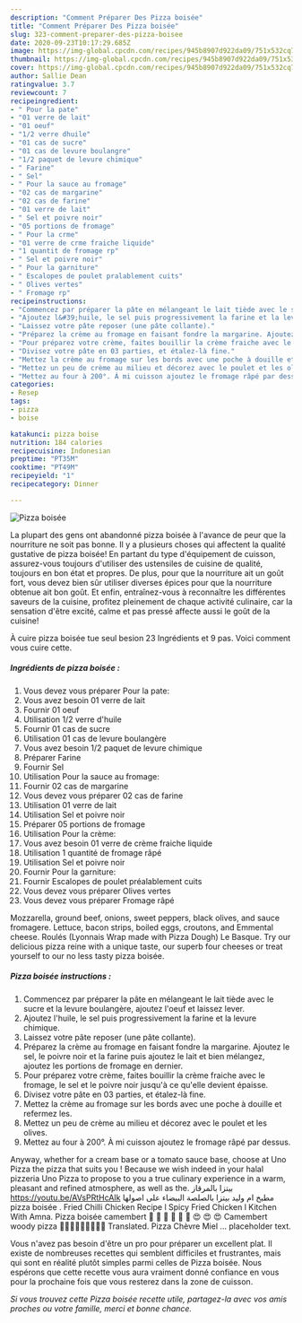 ```yaml
---
description: "Comment Préparer Des Pizza boisée"
title: "Comment Préparer Des Pizza boisée"
slug: 323-comment-preparer-des-pizza-boisee
date: 2020-09-23T10:17:29.685Z
image: https://img-global.cpcdn.com/recipes/945b8907d922da09/751x532cq70/pizza-boisee-photo-principale-de-la-recette.jpg
thumbnail: https://img-global.cpcdn.com/recipes/945b8907d922da09/751x532cq70/pizza-boisee-photo-principale-de-la-recette.jpg
cover: https://img-global.cpcdn.com/recipes/945b8907d922da09/751x532cq70/pizza-boisee-photo-principale-de-la-recette.jpg
author: Sallie Dean
ratingvalue: 3.7
reviewcount: 7
recipeingredient:
- " Pour la pate"
- "01 verre de lait"
- "01 oeuf"
- "1/2 verre dhuile"
- "01 cas de sucre"
- "01 cas de levure boulangre"
- "1/2 paquet de levure chimique"
- " Farine"
- " Sel"
- " Pour la sauce au fromage"
- "02 cas de margarine"
- "02 cas de farine"
- "01 verre de lait"
- " Sel et poivre noir"
- "05 portions de fromage"
- " Pour la crme"
- "01 verre de crme fraiche liquide"
- "1 quantit de fromage rp"
- " Sel et poivre noir"
- " Pour la garniture"
- " Escalopes de poulet pralablement cuits"
- " Olives vertes"
- " Fromage rp"
recipeinstructions:
- "Commencez par préparer la pâte en mélangeant le lait tiède avec le sucre et la levure boulangère, ajoutez l&#39;oeuf et laissez lever."
- "Ajoutez l&#39;huile, le sel puis progressivement la farine et la levure chimique."
- "Laissez votre pâte reposer (une pâte collante)."
- "Préparez la crème au fromage en faisant fondre la margarine. Ajoutez le sel, le poivre noir et la farine puis ajoutez le lait et bien mélangez, ajoutez les portions de fromage en dernier."
- "Pour préparez votre crème, faites bouillir la crème fraiche avec le fromage, le sel et le poivre noir jusqu&#39;à ce qu&#39;elle devient épaisse."
- "Divisez votre pâte en 03 parties, et étalez-là fine."
- "Mettez la crème au fromage sur les bords avec une poche à douille et refermez les."
- "Mettez un peu de crème au milieu et décorez avec le poulet et les olives."
- "Mettez au four à 200°. À mi cuisson ajoutez le fromage râpé par dessus."
categories:
- Resep
tags:
- pizza
- boise

katakunci: pizza boise 
nutrition: 184 calories
recipecuisine: Indonesian
preptime: "PT35M"
cooktime: "PT49M"
recipeyield: "1"
recipecategory: Dinner

---
```



![Pizza boisée](https://img-global.cpcdn.com/recipes/945b8907d922da09/751x532cq70/pizza-boisee-photo-principale-de-la-recette.jpg)

La plupart des gens ont abandonné pizza boisée à l'avance de peur que la nourriture ne soit pas bonne. Il y a plusieurs choses qui affectent la qualité gustative de pizza boisée! En partant du type d'équipement de cuisson, assurez-vous toujours d'utiliser des ustensiles de cuisine de qualité, toujours en bon état et propres. De plus, pour que la nourriture ait un goût fort, vous devez bien sûr utiliser diverses épices pour que la nourriture obtenue ait bon goût. Et enfin, entraînez-vous à reconnaître les différentes saveurs de la cuisine, profitez pleinement de chaque activité culinaire, car la sensation d'être excité, calme et pas pressé affecte aussi le goût de la cuisine!

<!--inarticleads1-->

À cuire pizza boisée tue seul besion 23 Ingrédients et 9 pas. Voici comment vous cuire cette.

##### Ingrédients de pizza boisée :

1. Vous devez vous préparer  Pour la pate:
1. Vous avez besoin 01 verre de lait
1. Fournir 01 oeuf
1. Utilisation 1/2 verre d&#39;huile
1. Fournir 01 cas de sucre
1. Utilisation 01 cas de levure boulangère
1. Vous avez besoin 1/2 paquet de levure chimique
1. Préparer  Farine
1. Fournir  Sel
1. Utilisation  Pour la sauce au fromage:
1. Fournir 02 cas de margarine
1. Vous devez vous préparer 02 cas de farine
1. Utilisation 01 verre de lait
1. Utilisation  Sel et poivre noir
1. Préparer 05 portions de fromage
1. Utilisation  Pour la crème:
1. Vous avez besoin 01 verre de crème fraiche liquide
1. Utilisation 1 quantité de fromage râpé
1. Utilisation  Sel et poivre noir
1. Fournir  Pour la garniture:
1. Fournir  Escalopes de poulet préalablement cuits
1. Vous devez vous préparer  Olives vertes
1. Vous devez vous préparer  Fromage râpé


Mozzarella, ground beef, onions, sweet peppers, black olives, and sauce fromagere. Lettuce, bacon strips, boiled eggs, croutons, and Emmental cheese. Roulés (Lyonnais Wrap made with Pizza Dough) Le Basque. Try our delicious pizza reine with a unique taste, our superb four cheeses or treat yourself to our no less tasty pizza boisée. 

<!--inarticleads2-->

##### Pizza boisée instructions :

1. Commencez par préparer la pâte en mélangeant le lait tiède avec le sucre et la levure boulangère, ajoutez l&#39;oeuf et laissez lever.
1. Ajoutez l&#39;huile, le sel puis progressivement la farine et la levure chimique.
1. Laissez votre pâte reposer (une pâte collante).
1. Préparez la crème au fromage en faisant fondre la margarine. Ajoutez le sel, le poivre noir et la farine puis ajoutez le lait et bien mélangez, ajoutez les portions de fromage en dernier.
1. Pour préparez votre crème, faites bouillir la crème fraiche avec le fromage, le sel et le poivre noir jusqu&#39;à ce qu&#39;elle devient épaisse.
1. Divisez votre pâte en 03 parties, et étalez-là fine.
1. Mettez la crème au fromage sur les bords avec une poche à douille et refermez les.
1. Mettez un peu de crème au milieu et décorez avec le poulet et les olives.
1. Mettez au four à 200°. À mi cuisson ajoutez le fromage râpé par dessus.


Anyway, whether for a cream base or a tomato sauce base, choose at Uno Pizza the pizza that suits you ! Because we wish indeed in your halal pizzeria Uno Pizza to propose to you a true culinary experience in a warm, pleasant and refined atmosphere, as well as the. بيتزا بالمرقاز https://youtu.be/AVsPRtHcAIk مطبخ ام وليد بيتزا بالصلصة البيضاء على اصولها pizza boisée . Fried Chilli Chicken Recipe l Spicy Fried Chicken l Kitchen With Amna. Pizza boisée camembert 🧀 🧀 🥺 🥺 🥺 🥺 😍 😍 😍 Camembert woody pizza 🧀🧀🥺🥺🥺🥺😍😍😍 Translated. Pizza Chèvre Miel … placeholder text. 

<!--inarticleads1-->

<p>
Vous n'avez pas besoin d'être un pro pour préparer un excellent plat. Il existe de nombreuses recettes qui semblent difficiles et frustrantes, mais qui sont en réalité plutôt simples parmi celles de Pizza boisée. Nous espérons que cette recette vous aura vraiment donné confiance en vous pour la prochaine fois que vous resterez dans la zone de cuisson.
</p>

<p>
<i>Si vous trouvez cette Pizza boisée recette utile, partagez-la avec vos amis proches ou votre famille, merci et bonne chance.</i>
</p>
